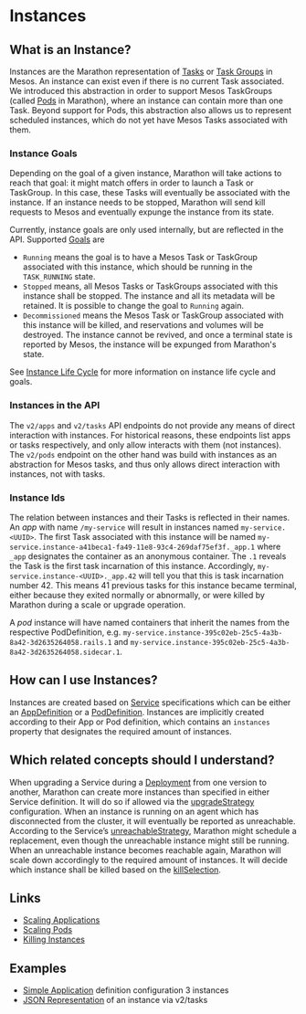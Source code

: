 # Instances

## What is an Instance?
Instances are the Marathon representation of [Tasks](tasks.md) or [Task Groups](task-groups.md) in Mesos. An instance can exist even if there is no current Task associated. We introduced this abstraction in order to support Mesos TaskGroups (called [Pods](pods.md) in Marathon), where an instance can contain more than one Task. Beyond support for Pods, this abstraction also allows us to represent scheduled instances, which do not yet have Mesos Tasks associated with them.

### Instance Goals
Depending on the goal of a given instance, Marathon will take actions to reach that goal: it might match offers in order to launch a Task or TaskGroup. In this case, these Tasks will eventually be associated with the instance. If an instance needs to be stopped, Marathon will send kill requests to Mesos and eventually expunge the instance from its state.

Currently, instance goals are only used internally, but are reflected in the API. Supported [Goals](https://github.com/mesosphere/marathon/blob/master/src/main/scala/mesosphere/marathon/core/instance/Goal.scala) are
* `Running` means the goal is to have a Mesos Task or TaskGroup associated with this instance, which should be running in the `TASK_RUNNING` state.
* `Stopped` means, all Mesos Tasks or TaskGroups associated with this instance shall be stopped. The instance and all its metadata will be retained. It is possible to change the goal to `Running` again.
* `Decommissioned` means the Mesos Task or TaskGroup associated with this instance will be killed, and reservations and volumes will be destroyed. The instance cannot be revived, and once a terminal state is reported by Mesos, the instance will be expunged from Marathon's state.

See [Instance Life Cycle](instance-lifecycle.md) for more information on instance life cycle and goals.

### Instances in the API
The `v2/apps` and `v2/tasks` API endpoints do not provide any means of direct interaction with instances. For historical reasons, these endpoints list apps or tasks respectively, and only allow interacts with them (not instances). The `v2/pods` endpoint on the other hand was build with instances as an abstraction for Mesos tasks, and thus only allows direct interaction with instances, not with tasks.

### Instance Ids
The relation between instances and their Tasks is reflected in their names. An *app* with name `/my-service` will result in instances named `my-service.<UUID>`. The first Task associated with this instance will be named `my-service.instance-a41beca1-fa49-11e8-93c4-269daf75ef3f._app.1` where `_app` designates the container as an anonymous container. The `.1` reveals the Task is the first task incarnation of this instance. Accordingly, `my-service.instance-<UUID>._app.42` will tell you that this is task incarnation number 42. This means 41 previous tasks for this instance became terminal, either because they exited normally or abnormally, or were killed by Marathon during a scale or upgrade operation.

A *pod* instance will have named containers that inherit the names from the respective PodDefinition, e.g. `my-service.instance-395c02eb-25c5-4a3b-8a42-3d2635264058.rails.1` and `my-service.instance-395c02eb-25c5-4a3b-8a42-3d2635264058.sidecar.1`.

## How can I use Instances?
Instances are created based on [Service](services.md) specifications which can be either an [AppDefinition](applications.md) or a [PodDefinition](pods.md). Instances are implicitly created according to their App or Pod definition, which contains an `instances` property that designates the required amount of instances.

## Which related concepts should I understand?
When upgrading a Service during a [Deployment](deployments.md) from one version to another, Marathon can create more instances than specified in either Service definition. It will do so if allowed via the [upgradeStrategy](upgrade-strategy.md) configuration.
When an instance is running on an agent which has disconnected from the cluster, it will eventually be reported as unreachable. According to the Service’s [unreachableStrategy](unreachable-strategy.md), Marathon might schedule a replacement, even though the unreachable instance might still be running. When an unreachable instance becomes reachable again, Marathon will scale down accordingly to the required amount of instances. It will decide which instance shall be killed based on the [killSelection](kill-selection.md).

## Links
* [Scaling Applications](../tutorials/apps-scaling.md)
* [Scaling Pods](../tutorials/pods-scaling.md)
* [Killing Instances](../tutorials/instance-operations.md#delete-instances)

## Examples
* [Simple Application](examples/app-simple.json) definition configuration 3 instances
* [JSON Representation](examples/app-representation.json) of an instance via v2/tasks
